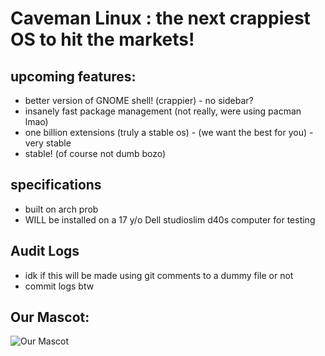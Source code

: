 # Caveman Linux : the next crappiest OS to hit the markets!

## upcoming features:
- better version of GNOME shell! (crappier) - no sidebar?
- insanely fast package management (not really, were using pacman lmao) 
- one billion extensions (truly a stable os) - (we want the best for you) - very stable
- stable! (of course not dumb bozo)

## specifications
- built on arch prob
- WILL be installed on a 17 y/o Dell studioslim d40s computer for testing

## Audit Logs
* idk if this will be made using git comments to a dummy file or not
* commit logs btw


## Our Mascot:
![Our Mascot](https://media.discordapp.net/attachments/839654168096014336/1080904276529922048/zI3ZqThi_4x.png?width=1402&height=657 "Our Mascot")
